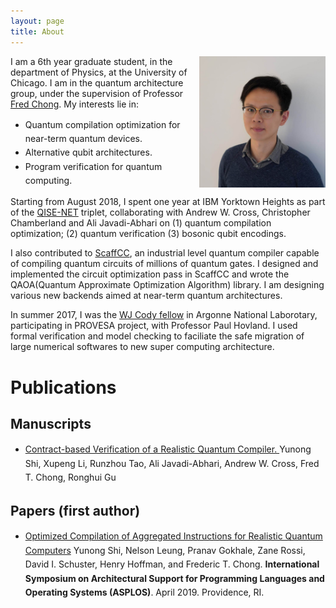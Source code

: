 ```yaml
---
layout: page
title: About
---
```

<style>
img {	
	float: right;	
    max-width: 40%;
    max-height: 100%;
}
li {
    line-height: 1.6; 
    }
</style>
<p>
<img src="../assets/img/profile.JPG" alt="profile">
I am a 6th year graduate student, in the department of Physics, at the University of Chicago. I am in the quantum architecture group, under the supervision of Professor <a href="http://people.cs.uchicago.edu/~ftchong/"> Fred Chong</a>. My interests lie in:
<ul>
  <li>Quantum compilation optimization for near-term quantum devices. </li>
  <li>Alternative qubit architectures. </li>
  <li>Program verification for quantum computing.  </li>
</ul> 
</p>

<p>
Starting from August 2018, I spent one year at IBM Yorktown Heights as part of the <a href="https://qisenet.uchicago.edu">QISE-NET</a> triplet, collaborating with Andrew W. Cross, Christopher Chamberland and Ali Javadi-Abhari on (1) quantum compilation optimization; (2) quantum verification (3) bosonic qubit encodings.
</p>

<p>
I also contributed to <a href="https://github.com/epiqc/ScaffCC">ScaffCC</a>, an industrial level quantum compiler capable of compiling quantum circuits of millions of quantum gates. I designed and implemented the circuit optimization pass in ScaffCC and wrote the QAOA(Quantum Approximate Optimization Algorithm) library. I am designing various new backends aimed at near-term quantum architectures.
</p>

<p>
In summer 2017, I was the <a href="http://www.mcs.anl.gov/career-opportunities/wj-cody-associates">WJ Cody fellow</a> in Argonne National Laborotary, participating in PROVESA project, with Professor Paul Hovland. I used formal verification and model checking to faciliate the safe migration of large numerical softwares to new super computing architecture. 
</p>


# Publications

<div id="box_black">
	    <h2>Manuscripts</h2>
	    <ul>
            <li> <a href="./publications/1908.08963.pdf">
              Contract-based Verification of a Realistic Quantum Compiler. </a> Yunong Shi, Xupeng Li, Runzhou Tao, Ali Javadi-Abhari, Andrew W. Cross, Fred T. Chong, Ronghui Gu
  	    </li>
        </ul>
</div>

<div id="box_black">
	    <h2>Papers (first author)</h2>
	    <ul>
        <li>
            <a href="https://arxiv.org/abs/1902.01474">Optimized Compilation of Aggregated Instructions for Realistic Quantum Computers</a>
            Yunong Shi, Nelson Leung, Pranav Gokhale, Zane Rossi, David I. Schuster, Henry Hoffman, and Frederic T. Chong.
            <strong>International Symposium on Architectural Support for Programming Languages and Operating Systems (ASPLOS)</strong>. April 2019. Providence, RI.
  	    </li>
      </ul>
</div>

